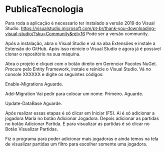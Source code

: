 # PublicaTecnologia

Para roda a aplicação é necessario ter instalado a versão 2019 do Visual Studio.
https://visualstudio.microsoft.com/pt-br/thank-you-downloading-visual-studio/?sku=Community&rel=16
Pode ser a versão community.

Após a instalação, abra o Visual Studio e vá na aba Extensões e instale a Extensão do GitHub.
Após isso reinicie o Visual Studio e agora já é possivel clonar o repositório na sua máquina.

Abra o projeto e cliquei com o botão direito em Gerenciar Pacotes NuGet.
Procure pelo Entity Framework, instale e reinicie o Visual Studio.
Vá no console XXXXXX e digite os seguintes códigos:

Enable-Migrations
Aguarde.

Add-Migration
Vai pedir para colocar um nome: Primeiro.
Aguarde.

Update-DataBase
Aguarde.

Após realizar essas etapas é só clicar em Iniciar (F5).
Ai é só adicionar a jogadora Maria no botão Adicionar Jogadora.
Depois adicionar as partidas no botão Adicionar Partida.
E para visualizar as partidas é só clicar no Botão Visualizar Partidas.

Fiz o programa para poder adicionar mais jogadoras e ainda temos na tela de visualizar partidas um filtro para escolher somente uma jogadora.
